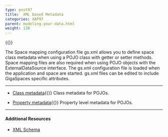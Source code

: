 ```yaml
---
type: post97
title:  XML based Metadata
categories: XAP97
parent: modeling-your-data.html
weight: 130
---
```


{{<wbr>}}

The Space mapping configuration file gs.xml allows you to define space class metadata when using a POJO class with getter or setter methods. Space mapping files are also required when using POJO objects with the ExternalDataSource interface. The gs.xml configuration file is loaded when the application and space are started. gs.xml files can be edited to include GigaSpaces specific attributes.
<hr/>


- [Class metadata](./pojo-xml-metadata-class.html){{<wbr>}}
Class metadata for POJOs.


- [Property metadata](./pojo-xml-metadata-attribute.html){{<wbr>}}
Property level metadata for POJOs.

<hr/>

#### Additional Resources

- [XML Schema](/api_documentation/)



